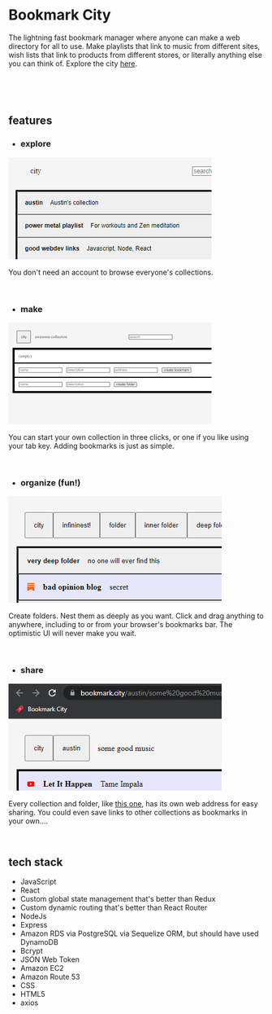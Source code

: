 # Bookmark City
The lightning fast bookmark manager where anyone can make a web directory for all to use. Make playlists that link to music from different sites, wish lists that link to products from different stores, or literally anything else you can think of. Explore the city [here](http://bookmark.city/).

&nbsp;

&nbsp;
## features
* ### explore
![](screenshots/explore.png)

You don't need an account to browse everyone's collections.

&nbsp;
* ### make
![](screenshots/make.png)

You can start your own collection in three clicks, or one if you like using your tab key. Adding bookmarks is just as simple.

&nbsp;
* ### organize (fun!)
![](screenshots/organize.png)

Create folders. Nest them as deeply as you want. Click and drag anything to anywhere, including to or from your browser's bookmarks bar. The optimistic UI will never make you wait.

&nbsp;
* ### share
![](screenshots/share.png)

Every collection and folder, like [this one](http://bookmark.city/austin/some%20good%20music), has its own web address for easy sharing. You could even save links to other collections as bookmarks in your own....

&nbsp;
## tech stack
* JavaScript
* React
* Custom global state management that's better than Redux
* Custom dynamic routing that's better than React Router
* NodeJs
* Express
* Amazon RDS via PostgreSQL via Sequelize ORM, but should have used DynamoDB
* Bcrypt
* JSON Web Token
* Amazon EC2
* Amazon Route 53
* CSS
* HTML5
* axios